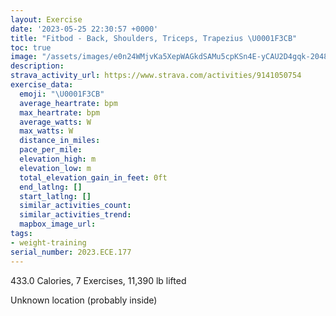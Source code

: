 ```yaml
---
layout: Exercise
date: '2023-05-25 22:30:57 +0000'
title: "Fitbod - Back, Shoulders, Triceps, Trapezius \U0001F3CB️"
toc: true
image: "/assets/images/e0n24WMjvKa5XepWAGkdSAMu5cpKSn4E-yCAU2D4gqk-2048x1152.jpg.jpeg"
description:
strava_activity_url: https://www.strava.com/activities/9141050754
exercise_data:
  emoji: "\U0001F3CB️"
  average_heartrate: bpm
  max_heartrate: bpm
  average_watts: W
  max_watts: W
  distance_in_miles:
  pace_per_mile:
  elevation_high: m
  elevation_low: m
  total_elevation_gain_in_feet: 0ft
  end_latlng: []
  start_latlng: []
  similar_activities_count:
  similar_activities_trend:
  mapbox_image_url:
tags:
- weight-training
serial_number: 2023.ECE.177
---
```

433.0 Calories, 7 Exercises, 11,390 lb lifted

Unknown location (probably inside)
